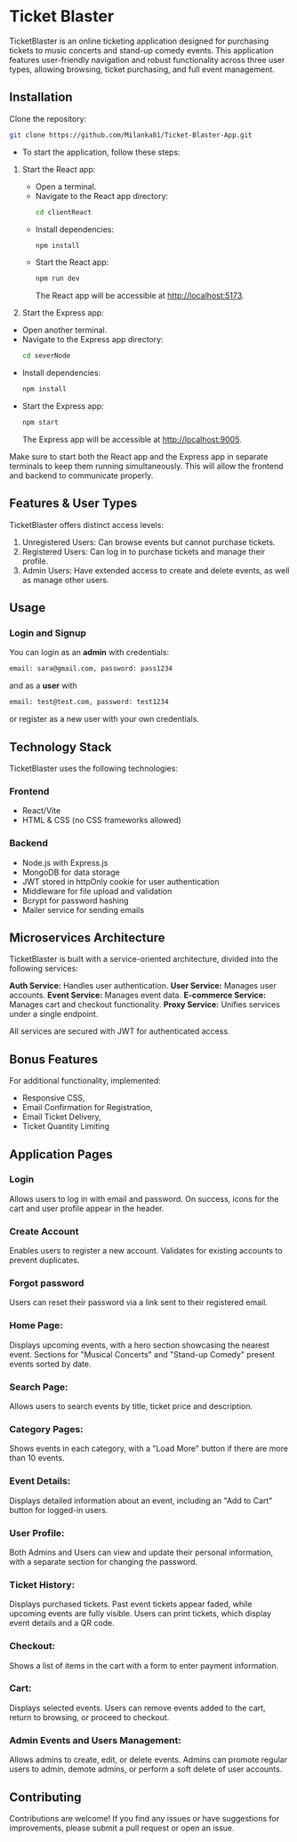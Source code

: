 # Ticket Blaster

TicketBlaster is an online ticketing application designed for purchasing tickets to music concerts and stand-up comedy events. This application features user-friendly navigation and robust functionality across three user types, allowing browsing, ticket purchasing, and full event management.

## Installation

Clone the repository:

```bash
git clone https://github.com/Milanka81/Ticket-Blaster-App.git
```

- To start the application, follow these steps:

1. Start the React app:

   - Open a terminal.
   - Navigate to the React app directory:
     ```bash
     cd clientReact
     ```
   - Install dependencies:
     ```bash
     npm install
     ```
   - Start the React app:
     ```bash
     npm run dev
     ```
     The React app will be accessible at [http://localhost:5173](http://localhost:5173).

2. Start the Express app:

- Open another terminal.
- Navigate to the Express app directory:
  ```bash
  cd severNode
  ```
- Install dependencies:
  ```bash
  npm install
  ```
- Start the Express app:
  ```bash
  npm start
  ```
  The Express app will be accessible at [http://localhost:9005](http://localhost:9005).

Make sure to start both the React app and the Express app in separate terminals to keep them running simultaneously. This will allow the frontend and backend to communicate properly.

## Features & User Types

TicketBlaster offers distinct access levels:

1. Unregistered Users: Can browse events but cannot purchase tickets.
2. Registered Users: Can log in to purchase tickets and manage their profile.
3. Admin Users: Have extended access to create and delete events, as well as manage other users.

## Usage

### Login and Signup

You can login as an **admin** with credentials:

```bash
email: sara@gmail.com, password: pass1234
```

and as a **user** with

```bash
email: test@test.com, password: test1234
```

or register as a new user with your own credentials.

## Technology Stack

TicketBlaster uses the following technologies:

### Frontend

- React/Vite
- HTML & CSS (no CSS frameworks allowed)

### Backend

- Node.js with Express.js
- MongoDB for data storage
- JWT stored in httpOnly cookie for user authentication
- Middleware for file upload and validation
- Bcrypt for password hashing
- Mailer service for sending emails

## Microservices Architecture

TicketBlaster is built with a service-oriented architecture, divided into the following services:

**Auth Service:** Handles user authentication.
**User Service:** Manages user accounts.
**Event Service:** Manages event data.
**E-commerce Service:** Manages cart and checkout functionality.
**Proxy Service:** Unifies services under a single endpoint.

All services are secured with JWT for authenticated access.

## Bonus Features

For additional functionality, implemented:

- Responsive CSS,
- Email Confirmation for Registration,
- Email Ticket Delivery,
- Ticket Quantity Limiting

## Application Pages

### Login

Allows users to log in with email and password. On success, icons for the cart and user profile appear in the header.

### Create Account

Enables users to register a new account. Validates for existing accounts to prevent duplicates.

### Forgot password

Users can reset their password via a link sent to their registered email.

### Home Page:

Displays upcoming events, with a hero section showcasing the nearest event. Sections for "Musical Concerts" and "Stand-up Comedy" present events sorted by date.

### Search Page:

Allows users to search events by title, ticket price and description.

### Category Pages:

Shows events in each category, with a "Load More" button if there are more than 10 events.

### Event Details:

Displays detailed information about an event, including an "Add to Cart" button for logged-in users.

### User Profile:

Both Admins and Users can view and update their personal information, with a separate section for changing the password.

### Ticket History:

Displays purchased tickets. Past event tickets appear faded, while upcoming events are fully visible. Users can print tickets, which display event details and a QR code.

### Checkout:

Shows a list of items in the cart with a form to enter payment information.

### Cart:

Displays selected events. Users can remove events added to the cart, return to browsing, or proceed to checkout.

### Admin Events and Users Management:

Allows admins to create, edit, or delete events. Admins can promote regular users to admin, demote admins, or perform a soft delete of user accounts.

## Contributing

Contributions are welcome! If you find any issues or have suggestions for improvements, please submit a pull request or open an issue.

